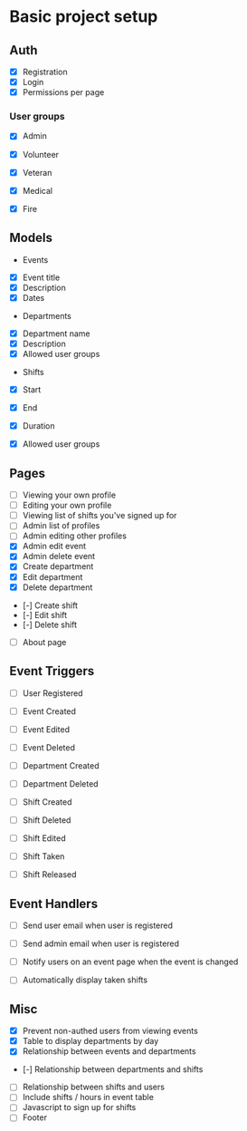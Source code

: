 # Basic project setup

## Auth
- [x] Registration
- [x] Login
- [x] Permissions per page

### User groups
- [x] Admin
- [x] Volunteer
- [x] Veteran
- [x] Medical
- [x] Fire


## Models
- Events
 - [x] Event title
 - [x] Description
 - [x] Dates

- Departments
 - [x] Department name
 - [x] Description
 - [x] Allowed user groups
 
- Shifts
 - [x] Start
 - [x] End
 - [x] Duration
 - [x] Allowed user groups


## Pages
- [ ] Viewing your own profile
- [ ] Editing your own profile
- [ ] Viewing list of shifts you've signed up for
- [ ] Admin list of profiles
- [ ] Admin editing other profiles
- [x] Admin edit event
- [x] Admin delete event
- [x] Create department
- [x] Edit department
- [x] Delete department
- [-] Create shift
- [-] Edit shift
- [-] Delete shift
- [ ] About page


## Event Triggers
- [ ] User Registered
- [ ] Event Created
- [ ] Event Edited
- [ ] Event Deleted
- [ ] Department Created
- [ ] Department Deleted
- [ ] Shift Created
- [ ] Shift Deleted
- [ ] Shift Edited
- [ ] Shift Taken
- [ ] Shift Released


## Event Handlers
- [ ] Send user email when user is registered
- [ ] Send admin email when user is registered
- [ ] Notify users on an event page when the event is changed
- [ ] Automatically display taken shifts


## Misc
- [x] Prevent non-authed users from viewing events
- [x] Table to display departments by day
- [x] Relationship between events and departments
- [-] Relationship between departments and shifts
- [ ] Relationship between shifts and users
- [ ] Include shifts / hours in event table
- [ ] Javascript to sign up for shifts
- [ ] Footer
